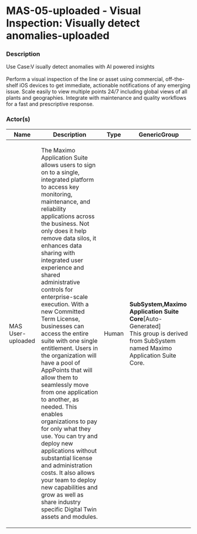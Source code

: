
#  MAS-05-uploaded - Visual Inspection: Visually detect anomalies-uploaded





### Description

Use Case:V isually detect anomalies with AI powered insights<br><br>Perform a visual inspection of the line or asset using commercial, off-the-shelf iOS devices to get immediate, actionable notifications of any emerging issue. Scale easily to view multiple points 24/7 including global views of all plants and geographies. Integrate with maintenance and quality workflows for a fast and prescriptive response.




### Actor(s)

| Name | Description | Type | GenericGroup |
| --- | --- | --- | --- |
| MAS User-uploaded | <p>The Maximo Application Suite allows users to sign on to a single, integrated platform to access key monitoring, maintenance, and reliability applications across the business. Not only does it help remove data silos, it enhances data sharing with integrated user experience and shared administrative controls for enterprise-scale execution. With a new Committed Term License, businesses can access the entire suite with one single entitlement. Users in the organization will have a pool of AppPoints that will allow them to seamlessly move from one application to another, as needed. This enables organizations to pay for only what they use. You can try and deploy new applications without substantial license and administration costs. It also allows your team to deploy new capabilities and grow as well as share industry specific Digital Twin assets and modules.</p> | Human | <div><strong>SubSystem,Maximo Application Suite Core</strong>[Auto-Generated]</div><div>This group is derived from SubSystem named Maximo Application Suite Core.</div> |












